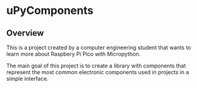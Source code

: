 # uPyComponents

## Overview
This is a project created by a computer engineering student that wants to learn more about Raspbery Pi Pico with Micropython.

The main goal of this project is to create a library with components that represent the most common electronic components used in projects in a simple interface.